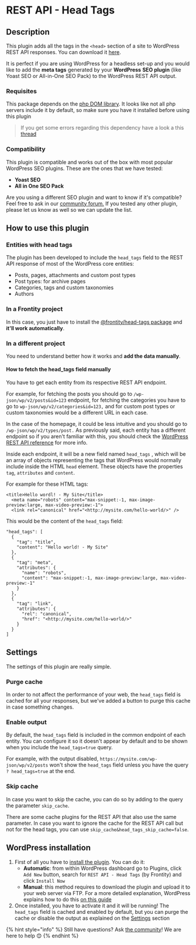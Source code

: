 # REST API - Head Tags

## Description

This plugin adds all the tags in the `<head>` section of a site to WordPress REST API responses.
You can download it [here](https://wordpress.org/plugins/rest-api-head-tags/).

It is perfect if you are using WordPress for a headless set-up and you would like to add the **meta tags** generated by your **WordPress** **SEO plugin** (like Yoast SEO or All-in-One SEO Pack) to the WordPress REST API output.

### Requisites 

This package depends on the [php DOM library](https://www.php.net/manual/en/book.dom.php).
It looks like not all php servers include it by default, so make sure you have it installed before using this plugin

> If you get some errors regarding this dependency have a look a this [thread](https://github.com/frontity/wp-plugins/issues/35)


### Compatibility

This plugin is compatible and works out of the box with most popular WordPress SEO plugins.
These are the ones that we have tested:

* **Yoast SEO**
* **All in One SEO Pack**

Are you using a different SEO plugin and want to know if it's compatible? Feel free to ask in our [community forum.](https://community.frontity.org/) If you tested any other plugin, please let us know as well so we can update the list.

## How to use this plugin

### Entities with head tags

The plugin has been developed to include the `head_tags` field to the REST API response of most of the WordPress core entities:

* Posts, pages, attachments and custom post types
* Post types: for archive pages
* Categories, tags and custom taxonomies
* Authors

### In a Frontity project

In this case, you just have to install the [@frontity/head-tags package](../api-reference-1/frontity-head-tags.md) and **it'll work automatically**.

### **In a different project**

You need to understand better how it works and **add the data manually**.

#### How to fetch the head\_tags field manually

You have to get each entity from its respective REST API endpoint.

For example, for fetching the posts you should go to `/wp-json/wp/v2/posts&id=123` endpoint, for fetching the categories you have to go to `wp-json/wp/v2/categories&id=123,` and for custom post types or custom taxonomies would be a different URL in each case.

In the case of the homepage, it could be less intuitive and you should go to `/wp-json/wp/v2/types/post.` As previously said, each entity has a different endpoint so if you aren't familiar with this, you should check the [WordPress REST API reference](https://developer.wordpress.org/rest-api/reference/) for more info.

Inside each endpoint, it will be a new field named `head_tags` , which will be an array of objects representing the tags that WordPress would normally include inside the HTML `head` element.
These objects have the properties `tag`, `attributes` and `content`.

For example for these HTML tags:

```text
<title>Hello wordl! - My Site</title>
  <meta name="robots" content="max-snippet:-1, max-image-preview:large, max-video-preview:-1">
  <link rel="canonical" href="<http://mysite.com/hello-world/>" />
```

This would be the content of the `head_tags` field:

```text
"head_tags": [
  {
    "tag": "title",
    "content": "Hello world! - My Site"
  },
  {
    "tag": "meta",
    "attributes": {
      "name": "robots",
      "content": "max-snippet:-1, max-image-preview:large, max-video-preview:-1"
    }
  },
  {
    "tag": "link",
    "attributes": {
      "rel": "canonical",
      "href": "<http://mysite.com/hello-world/>"
    }
  }
]
```

## Settings

The settings of this plugin are really simple.

### Purge cache

In order to not affect the performance of your web, the `head_tags` field is cached for all your responses, but we've added a button to purge this cache in case something changes.

### Enable output

By default, the `head_tags` field is included in the common endpoint of each entity.
You can configure it so it doesn't appear by default and to be shown when you include the `head_tags=true` query.

For example, with the output disabled, `https://mysite.com/wp-json/wp/v2/posts` won't show the `head_tags` field unless you have the query `?
head_tags=true` at the end.

### Skip cache

In case you want to skip the cache, you can do so by adding to the query the parameter `skip_cache`.

There are some cache plugins for the REST API that also use the same parameter.
In case you want to ignore the cache for the REST API call but not for the head tags, you can use `skip_cache&head_tags_skip_cache=false`.

## WordPress installation

1. First of all you have to [install the plugin](https://wordpress.org/plugins/rest-api-head-tags/). You can do it:
   * **Automatic**: from within WordPress dashboard go to Plugins, click `Add New` button, search for `REST API - Head Tags` (by Frontity) and click `Install Now`
   * **Manual**: this method requires to download the plugin and upload it to your web server via FTP.
For a more detailed explanation, WordPress explains how to do this [on this guide](https://wordpress.org/support/article/managing-plugins/#manual-plugin-installation)
2. Once installed, you have to activate it and it will be running!
The `head_tags` field is cached and enabled by default, but you can purge the cache or disable the output as explained on the [Settings](rest-api-head-tags.md#settings) section

{% hint style="info" %}
Still have questions? Ask [the community](https://community.frontity.org/)! We are here to help 😊
{% endhint %}

